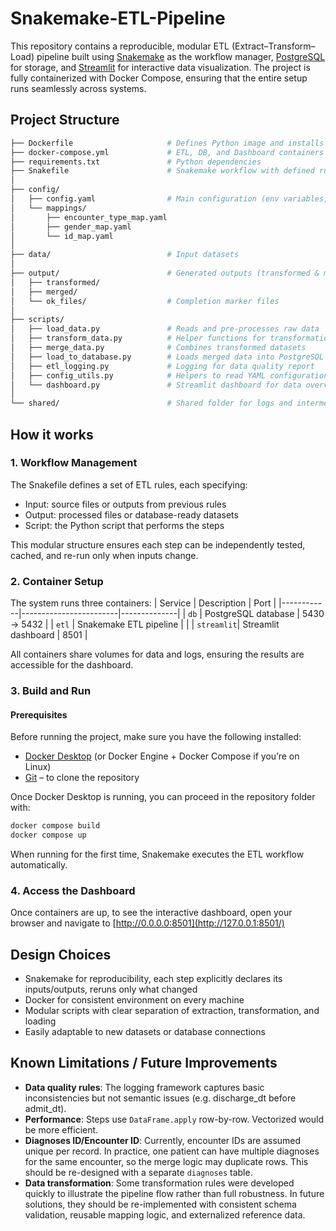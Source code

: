 # Snakemake-ETL-Pipeline

This repository contains a reproducible, modular ETL (Extract–Transform–Load) pipeline built using [Snakemake](https://snakemake.readthedocs.io/en/stable/) as the workflow manager, [PostgreSQL](https://www.postgresql.org/) for storage, and [Streamlit](https://streamlit.io/) for interactive data visualization. The project is fully containerized with Docker Compose, ensuring that the entire setup runs seamlessly across systems.

## Project Structure
```bash
├── Dockerfile                     # Defines Python image and installs dependencies
├── docker-compose.yml             # ETL, DB, and Dashboard containers
├── requirements.txt               # Python dependencies 
├── Snakefile                      # Snakemake workflow with defined rules
│
├── config/
│   ├── config.yaml                # Main configuration (env variables, mappings)
│   └── mappings/
│       ├── encounter_type_map.yaml
│       ├── gender_map.yaml
│       └── id_map.yaml
│
├── data/                          # Input datasets
│
├── output/                        # Generated outputs (transformed & merged data)
│   ├── transformed/
│   ├── merged/
│   └── ok_files/                  # Completion marker files
│
├── scripts/
│   ├── load_data.py               # Reads and pre-processes raw data
│   ├── transform_data.py          # Helper functions for transformation logic
│   ├── merge_data.py              # Combines transformed datasets
│   ├── load_to_database.py        # Loads merged data into PostgreSQL
│   ├── etl_logging.py             # Logging for data quality report
│   ├── config_utils.py            # Helpers to read YAML configuration
│   └── dashboard.py               # Streamlit dashboard for data overview
│
└── shared/                        # Shared folder for logs and intermediate files
```

## How it works
### 1. Workflow Management
The Snakefile defines a set of ETL rules, each specifying:
- Input: source files or outputs from previous rules
- Output: processed files or database-ready datasets
- Script: the Python script that performs the steps
  
This modular structure ensures each step can be independently tested, cached, and re-run only when inputs change.
### 2. Container Setup
The system runs three containers:
| Service   | Description            | Port        |
|------------|------------------------|--------------|
| `db`       | PostgreSQL database    | 5430 → 5432  |
| `etl`      | Snakemake ETL pipeline |              |
| `streamlit`| Streamlit dashboard    | 8501         |

All containers share volumes for data and logs, ensuring the results are accessible for the dashboard.
### 3. Build and Run
#### Prerequisites
Before running the project, make sure you have the following installed:

- [Docker Desktop](https://docs.docker.com/desktop/setup/install/windows-install/) (or Docker Engine + Docker Compose if you’re on Linux)
- [Git](https://git-scm.com/downloads/win) – to clone the repository

Once Docker Desktop is running, you can proceed in the repository folder with:
```bash
docker compose build
docker compose up
```
When running for the first time, Snakemake executes the ETL workflow automatically.

### 4. Access the Dashboard
Once containers are up, to see the interactive dashboard, open your browser and navigate to
[http://0.0.0.0:8501](http://127.0.0.1:8501/)

## Design Choices
- Snakemake for reproducibility, each step explicitly declares its inputs/outputs, reruns only what changed
- Docker for consistent environment on every machine
- Modular scripts with clear separation of extraction, transformation, and loading
- Easily adaptable to new datasets or database connections

## Known Limitations / Future Improvements
- **Data quality rules**: The logging framework captures basic inconsistencies but not semantic issues (e.g. discharge_dt before admit_dt).
- **Performance**: Steps use `DataFrame.apply` row-by-row. Vectorized would be more efficient.
- **Diagnoses ID/Encounter ID**: Currently, encounter IDs are assumed unique per record. In practice, one patient can have multiple diagnoses for the same encounter, so the merge logic may duplicate rows. This should be re-designed with a separate `diagnoses` table.
- **Data transformation**: Some transformation rules were developed quickly to illustrate the pipeline flow rather than full robustness. In future solutions, they should be re-implemented with consistent schema validation, reusable mapping logic, and externalized reference data.
